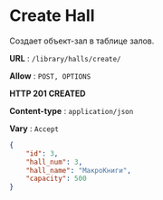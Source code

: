 # Create Hall

Создает объект-зал в таблице залов.

**URL** : `/library/halls/create/`

**Allow** : `POST, OPTIONS`

**HTTP 201 CREATED**

**Content-type** : `application/json`

**Vary** : `Accept`

```json
{
    "id": 3,
    "hall_num": 3,
    "hall_name": "МакроКниги",
    "capacity": 500
}
```